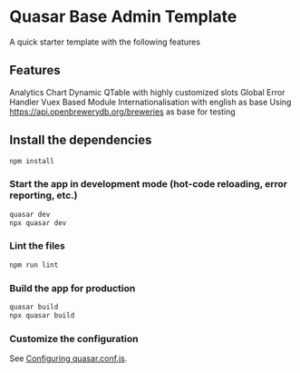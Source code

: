 # Quasar Base Admin Template

A quick starter template with the following features
## Features
Analytics Chart
Dynamic QTable with highly customized slots
Global Error Handler
Vuex Based Module
Internationalisation with english as base
Using https://api.openbrewerydb.org/breweries as base for testing


## Install the dependencies
```bash
npm install
```

### Start the app in development mode (hot-code reloading, error reporting, etc.)
```bash
quasar dev
npx quasar dev
```

### Lint the files
```bash
npm run lint
```

### Build the app for production
```bash
quasar build
npx quasar build
```

### Customize the configuration
See [Configuring quasar.conf.js](https://v1.quasar.dev/quasar-cli/quasar-conf-js).
